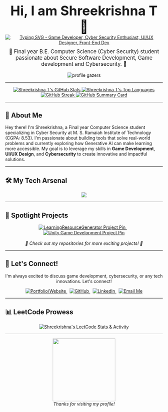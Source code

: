 <div align="center">

  <h1 style="font-size: 3em; font-weight: bold; margin-bottom: 0;">Hi, I am Shreekrishna T 👋</h1> 
  <a href="https://git.io/typing-svg">
    <img src="https://readme-typing-svg.demolab.com?font=Fira+Code&weight=600&size=28&pause=1000&color=3498DB&center=true&vCenter=true&width=460&lines=Game+Developer;Cyber+Security+Enthusiast;UI%2FUX+Designer;Front-End+Dev" alt="Typing SVG - Game Developer, Cyber Security Enthusiast, UI/UX Designer, Front-End Dev" />
  </a>

  <br>

  <p style="font-size: 1.2em; margin-top: 10px;">
    🚀 Final year B.E. Computer Science (Cyber Security) student passionate about Secure Software Development, Game development and Cybersecurity. 🚀 
  </p>

  <img src="https://komarev.com/ghpvc/?username=TShreek&label=Profile%20Gazers&color=00A86B&style=flat-square" alt="profile gazers"/>

</div>

---

<div align="center">
  <a href="https://github.com/TShreek">
    <img src="https://github-readme-stats.vercel.app/api?username=TShreek&show_icons=true&theme=tokyonight&hide_border=true&count_private=true&include_all_commits=true&card_width=49%" alt="Shreekrishna T's GitHub Stats" />
  </a>
  <a href="https://github.com/TShreek">
    <img src="https://github-readme-stats.vercel.app/api/top-langs/?username=TShreek&layout=compact&theme=tokyonight&hide_border=true&card_width=49%" alt="Shreekrishna T's Top Languages" />
  </a>
  <a href="https://streak-stats.demolab.com?user=TShreek">
    <img src="https://streak-stats.demolab.com?user=TShreek&theme=tokyonight&hide_border=true" alt="GitHub Streak" />
  </a>
  <a href="https://github-profile-summary-cards.vercel.app/api/cards/profile-details?username=TShreek&theme=tokyonight">
    <img src="https://github-profile-summary-cards.vercel.app/api/cards/profile-details?username=TShreek&theme=tokyonight" alt="GitHub Summary Card" />
  </a>
</div>

---

## 🎯 About Me

Hey there! I'm Shreekrishna, a Final year Computer Science student specializing in Cyber Security at M. S. Ramaiah Institute of Technology (CGPA: 8.53). I'm passionate about building tools that solve real-world problems and currently exploring how Generative AI can make learning more accessible. My goal is to leverage my skills in **Game Development**, **UI/UX Design**, and **Cybersecurity** to create innovative and impactful solutions. 


---

## 🛠️ My Tech Arsenal

<div align="center" style="display: flex; flex-wrap: wrap; justify-content: center; gap: 15px;">
  <img src="https://skillicons.dev/icons?i=python,cpp,cs,js,typescript,html,css,unity,git,docker,mysql,gcp,aws,flutter,linux"/>
</div>

---

## 🌟 Spotlight Projects

<div align="center">
  <a href="https://github.com/TShreek/LearningResourceGenerator">
    <img src="https://github-readme-stats.vercel.app/api/pin/?username=TShreek&repo=LearningResourceGenerator&theme=tokyonight&hide_border=true&show_owner=true&description_lines_count=2" alt="LearningResourceGenerator Project Pin" />
  </a>
  &nbsp;&nbsp;
  <a href="https://github.com/TShreek/unity">
    <img src="https://github-readme-stats.vercel.app/api/pin/?username=TShreek&repo=unity&theme=tokyonight&hide_border=true&show_owner=true&description_lines_count=2" alt="Unity Game Development Project Pin" />
  </a>
</div>
<br>
<div align="center">
  <em>🚀 Check out my repositories for more exciting projects! 🚀</em>
</div>

---

## 🔗 Let's Connect!

<div align="center">
  <p>
    I'm always excited to discuss game development, cybersecurity, or any tech innovations. Let's connect!
  </p>
  <a href="https://itshreek.vercel.app/" target="_blank">
    <img src="https://img.shields.io/badge/Portfolio%20Website-00A86B?style=for-the-badge&logo=Vercel&logoColor=white" alt="Portfolio/Website"/>
  </a> &nbsp;
  <a href="https://github.com/TShreek" target="_blank">
    <img src="https://img.shields.io/badge/GitHub-100000?style=for-the-badge&logo=github&logoColor=white" alt="GitHub"/>
  </a> &nbsp;
  <a href="https://www.linkedin.com/in/shreekrishna-tirumalai-88b94425b/" target="_blank"> 
    <img src="https://img.shields.io/badge/LinkedIn-0077B5?style=for-the-badge&logo=linkedin&logoColor=white" alt="LinkedIn"/>
  </a> &nbsp;
  <a href="mailto:tshreek2004@gmail.com" target="_blank"> 
    <img src="https://img.shields.io/badge/Email%20Me-D14836?style=for-the-badge&logo=gmail&logoColor=white" alt="Email Me"/>
  </a>
</div>

---

## 📊 LeetCode Prowess

<div align="center">
  <a href="https://leetcode.com/u/TShreek/" target="_blank">
    <img src="https://leetcard.jacoblin.cool/TShreek?theme=dark&font=Fira%20Code&ext=activity,heatmap&border=0&radius=10&height=350" alt="Shreekrishna's LeetCode Stats & Activity"/>
  </a>
</div>

---

<div align="center">
  <img src="https://media.giphy.com/media/LmNwrBhejkK9EFP504/giphy.gif" width="200"> <br>
  <em>Thanks for visiting my profile!</em>
</div>
